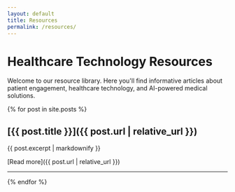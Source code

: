 ```yaml
---
layout: default
title: Resources
permalink: /resources/
---
```


# Healthcare Technology Resources

Welcome to our resource library. Here you'll find informative articles about patient engagement, healthcare technology, and AI-powered medical solutions.

{% for post in site.posts %}
## [{{ post.title }}]({{ post.url | relative_url }})

{{ post.excerpt | markdownify }}

[Read more]({{ post.url | relative_url }})

---
{% endfor %}
